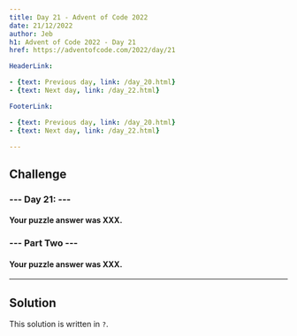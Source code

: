 ```yaml
---
title: Day 21 - Advent of Code 2022
date: 21/12/2022
author: Jeb
h1: Advent of Code 2022 - Day 21
href: https://adventofcode.com/2022/day/21

HeaderLink:

- {text: Previous day, link: /day_20.html}
- {text: Next day, link: /day_22.html}

FooterLink:

- {text: Previous day, link: /day_20.html}
- {text: Next day, link: /day_22.html}

---
```


## Challenge

### --- Day 21:  ---

#### Your puzzle answer was XXX.

### --- Part Two ---

#### Your puzzle answer was XXX.

---

## Solution

This solution is written in `?`.

````?

````

